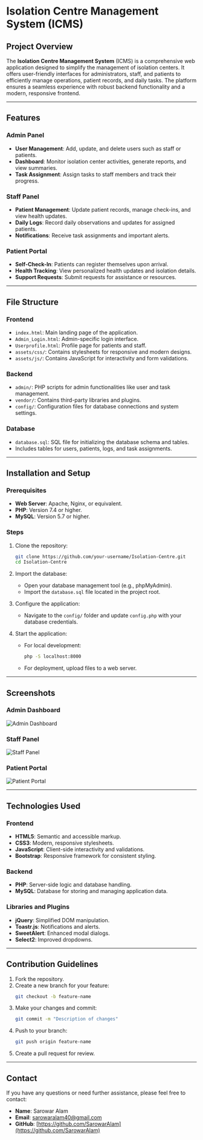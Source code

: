 # Isolation Centre Management System (ICMS)

## Project Overview
The **Isolation Centre Management System** (ICMS) is a comprehensive web application designed to simplify the management of isolation centers. It offers user-friendly interfaces for administrators, staff, and patients to efficiently manage operations, patient records, and daily tasks. The platform ensures a seamless experience with robust backend functionality and a modern, responsive frontend.

---

## Features

### Admin Panel
- **User Management**: Add, update, and delete users such as staff or patients.
- **Dashboard**: Monitor isolation center activities, generate reports, and view summaries.
- **Task Assignment**: Assign tasks to staff members and track their progress.

### Staff Panel
- **Patient Management**: Update patient records, manage check-ins, and view health updates.
- **Daily Logs**: Record daily observations and updates for assigned patients.
- **Notifications**: Receive task assignments and important alerts.

### Patient Portal
- **Self-Check-In**: Patients can register themselves upon arrival.
- **Health Tracking**: View personalized health updates and isolation details.
- **Support Requests**: Submit requests for assistance or resources.

---

## File Structure

### Frontend
- `index.html`: Main landing page of the application.
- `Admin_Login.html`: Admin-specific login interface.
- `Userprofile.html`: Profile page for patients and staff.
- `assets/css/`: Contains stylesheets for responsive and modern designs.
- `assets/js/`: Contains JavaScript for interactivity and form validations.

### Backend
- `admin/`: PHP scripts for admin functionalities like user and task management.
- `vendor/`: Contains third-party libraries and plugins.
- `config/`: Configuration files for database connections and system settings.

### Database
- `database.sql`: SQL file for initializing the database schema and tables.
- Includes tables for users, patients, logs, and task assignments.

---

## Installation and Setup

### Prerequisites
- **Web Server**: Apache, Nginx, or equivalent.
- **PHP**: Version 7.4 or higher.
- **MySQL**: Version 5.7 or higher.

### Steps
1. Clone the repository:
   ```bash
   git clone https://github.com/your-username/Isolation-Centre.git
   cd Isolation-Centre
   ```
2. Import the database:
   - Open your database management tool (e.g., phpMyAdmin).
   - Import the `database.sql` file located in the project root.

3. Configure the application:
   - Navigate to the `config/` folder and update `config.php` with your database credentials.

4. Start the application:
   - For local development:
     ```bash
     php -S localhost:8000
     ```
   - For deployment, upload files to a web server.

---

## Screenshots

### Admin Dashboard
![Admin Dashboard](path/to/screenshot/admin-dashboard.png)

### Staff Panel
![Staff Panel](path/to/screenshot/staff-panel.png)

### Patient Portal
![Patient Portal](path/to/screenshot/patient-portal.png)

---

## Technologies Used

### Frontend
- **HTML5**: Semantic and accessible markup.
- **CSS3**: Modern, responsive stylesheets.
- **JavaScript**: Client-side interactivity and validations.
- **Bootstrap**: Responsive framework for consistent styling.

### Backend
- **PHP**: Server-side logic and database handling.
- **MySQL**: Database for storing and managing application data.

### Libraries and Plugins
- **jQuery**: Simplified DOM manipulation.
- **Toastr.js**: Notifications and alerts.
- **SweetAlert**: Enhanced modal dialogs.
- **Select2**: Improved dropdowns.

---

## Contribution Guidelines

1. Fork the repository.
2. Create a new branch for your feature:
   ```bash
   git checkout -b feature-name
   ```
3. Make your changes and commit:
   ```bash
   git commit -m "Description of changes"
   ```
4. Push to your branch:
   ```bash
   git push origin feature-name
   ```
5. Create a pull request for review.

---

## Contact
If you have any questions or need further assistance, please feel free to contact:

- **Name**: Sarowar Alam
- **Email**: sarowaralam40@gmail.com
- **GitHub**: [https://github.com/SarowarAlam](https://github.com/SarowarAlam)


